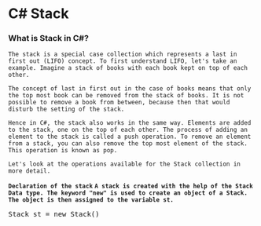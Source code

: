 # C# Stack

### What is Stack in C#?
`The stack is a special case collection which represents a last in first out (LIFO) concept. To first understand LIFO, let's take an example. Imagine a stack of books with each book kept on top of each other.`

`The concept of last in first out in the case of books means that only the top most book can be removed from the stack of books. It is not possible to remove a book from between, because then that would disturb the setting of the stack.`

`Hence in C#, the stack also works in the same way. Elements are added to the stack, one on the top of each other. The process of adding an element to the stack is called a push operation. To remove an element from a stack, you can also remove the top most element of the stack. This operation is known as pop.`

`Let's look at the operations available for the Stack collection in more detail.`

**`Declaration of the stack`**
**`A stack is created with the help of the Stack Data type. The keyword "new" is used to create an object of a Stack. The object is then assigned to the variable st.`**
<pre>Stack st = new Stack()</pre>
